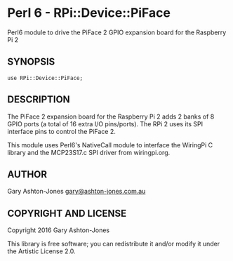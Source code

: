 Perl 6 - RPi::Device::PiFace
============================
Perl6 module to drive the PiFace 2 GPIO expansion board for the Raspberry Pi 2

SYNOPSIS
--------

    use RPi::Device::PiFace;

DESCRIPTION
-----------

The PiFace 2 expansion board for the Raspberry Pi 2 adds 2 banks of 8
GPIO ports (a total of 16 extra I/O pins/ports). The RPi 2 uses its SPI interface
pins to control the PiFace 2.

This module uses Perl6's NativeCall module to interface the WiringPi C library
and the MCP23S17.c SPI driver from wiringpi.org.

AUTHOR
------

Gary Ashton-Jones <gary@ashton-jones.com.au>

COPYRIGHT AND LICENSE
---------------------

Copyright 2016 Gary Ashton-Jones

This library is free software; you can redistribute it and/or modify it under the
Artistic License 2.0.
